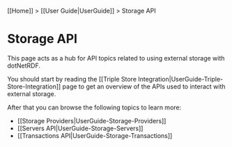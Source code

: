 [[Home]] > [[User Guide|UserGuide]] > Storage API

# Storage API

This page acts as a hub for API topics related to using external storage with dotNetRDF.

You should start by reading the [[Triple Store Integration|UserGuide-Triple-Store-Integration]] page to get an overview of the APIs used to interact with external storage.

After that you can browse the following topics to learn more:

* [[Storage Providers|UserGuide-Storage-Providers]]
* [[Servers API|UserGuide-Storage-Servers]]
* [[Transactions API|UserGuide-Storage-Transactions]]